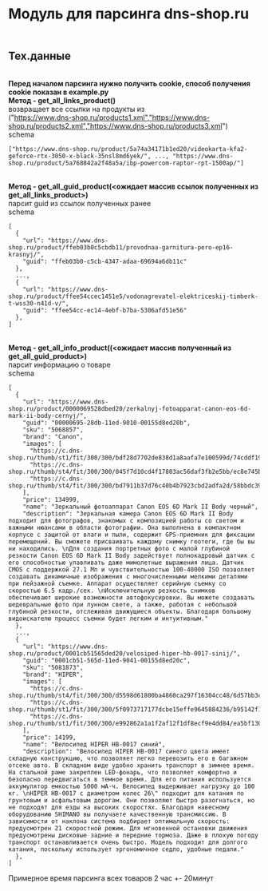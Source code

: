 # Модуль для парсинга dns-shop.ru

## <br><b>Тех.данные</b>
<br><b>Перед началом парсинга нужно получить cookie, способ получения cookie показан в example.py</b><br>
<b>Метод - get_all_links_product()</b>
<br>возвращает все ссылки на продукты из
<br>("https://www.dns-shop.ru/products1.xml","https://www.dns-shop.ru/products2.xml","https://www.dns-shop.ru/products3.xml")
<br>schema
```
["https://www.dns-shop.ru/product/5a74a34171b1ed20/videokarta-kfa2-geforce-rtx-3050-x-black-35nsl8md6yek/", ..., "https://www.dns-shop.ru/product/5a768842a2f48a5a/ibp-powercom-raptor-rpt-1500ap/"]

```
<br><b>Метод - get_all_guid_product(<ожидает массив ссылок полученных из get_all_links_product>)</b>
<br>парсит guid из ссылок полученных ранее
<br>schema
```
[
  {
    "url": "https://www.dns-shop.ru/product/ffeb03b0c5cbdb11/provodnaa-garnitura-pero-ep16-krasnyj/",
    "guid": "ffeb03b0-c5cb-4347-adaa-69694a6db11c"
  },
  ...,
  {
    "url": "https://www.dns-shop.ru/product/ffee54ccec1451e5/vodonagrevatel-elektriceskij-timberk-t-wss30-n41d-v/",
    "guid": "ffee54cc-ec14-4ebf-b7ba-5306afd51e56"
  },
]
```
<br><b>Метод - get_all_info_product((<ожидает массив полученный из get_all_guid_product>)</b>
<br>парсит информацию о товаре
<br>schema
```
[
  {
    "url": "https://www.dns-shop.ru/product/0000069528dbed20/zerkalnyj-fotoapparat-canon-eos-6d-mark-ii-body-cernyj/",
    "guid": "00000695-28db-11ed-9010-00155d8ed20b",
    "sku": "5068857",
    "brand": "Canon",
    "images": [
      "https://c.dns-shop.ru/thumb/st1/fit/300/300/bdf28d7702de838d1a8aafa7e100599d/74cddf19c5b1d48939e7c2261f5070fb8bc5661c27a451d26f8aeef3a5c0b073.jpg",
      "https://c.dns-shop.ru/thumb/st4/fit/300/300/045f7d10cd4f17803ac56daf3fb2e5bb/ec8e745bfb5577b4f7b1f3f0455187cf4a76c9d6740f29b488e8ae359026c73e.jpg",
      "https://c.dns-shop.ru/thumb/st4/fit/300/300/bd7911b37d76c40b4b7923cbd2adfa2d/58bbdc39958ff4ba328e0edc456182d84e0e27a2ad5447d00d9b86b1269cf026.jpg"
    ],
    "price": 134999,
    "name": "Зеркальный фотоаппарат Canon EOS 6D Mark II Body черный",
    "description": "Зеркальная камера Canon EOS 6D Mark II Body подходит для фотографов, знакомых с композицией работы со светом и важными нюансами в области фотографии. Она выполнена в компактном корпусе с защитой от влаги и пыли, содержит GPS-приемник для фиксации перемещений. Вы сможете присваивать каждому снимку геотеги, где бы вы ни находились. \nДля создания портретных фото с малой глубиной резкости Canon EOS 6D Mark II Body задействует полнокадровый датчик с его способностью улавливать даже мимолетные выражения лица. Датчик CMOS с поддержкой 27.1 Мп и чувствительностью 100-40000 ISO позволяет создавать динамичные изображения с многочисленными мелкими деталями при пейзажной съемке. Аппарат осуществляет серийную съемку со скоростью 6.5 кадр./сек. \nИсключительную резкость снимков обеспечивают широкие возможности автофокусировки. Вы можете создавать шедевральные фото при лунном свете, а также, работая с небольшой глубиной резкости, отслеживая движущиеся объекты. Благодаря большому видоискателю процесс съемки будет легким и интуитивным."
  },
  ...,
  {
    "url": "https://www.dns-shop.ru/product/0001cb51565ded20/velosiped-hiper-hb-0017-sinij/",
    "guid": "0001cb51-565d-11ed-9041-00155d8ed20c",
    "sku": "5081873",
    "brand": "HIPER",
    "images": [
      "https://c.dns-shop.ru/thumb/st4/fit/300/300/d5598d61800ba4860ca297f16304cc48/6d57bb3cfbe5a10d0eeff3421e01ea713f2eb001408cf79edaea5901164ab3df.jpg",
      "https://c.dns-shop.ru/thumb/st1/fit/300/300/5f0973717177dcbe15effe9645884236/b95142f14eacab0ee617d283f295e605f57520e22b745547880002efdf095cf7.jpg",
      "https://c.dns-shop.ru/thumb/st1/fit/300/300/e992862a1a1f2af12f1df8ecf9e4dd84/ea5bf130e6575936c1b13661f0c23cd9941414b57a1ddc8b47497d2da2927c86.jpg"
    ],
    "price": 14199,
    "name": "Велосипед HIPER HB-0017 синий",
    "description": "Велосипед HIPER HB-0017 синего цвета имеет складную конструкцию, что позволяет легко перевозить его в багажном отсеке авто. В складном виде удобно хранить транспорт в зимнее время. На стальной раме закреплен LED-фонарь, что позволяет комфортно и безопасно передвигаться в темное время. Для его питания используется аккумулятор емкостью 5000 мА·ч. Велосипед выдерживает нагрузку до 100 кг. \nHIPER HB-0017 с диаметром колес 26\" подходит для катания по грунтовым и асфальтовым дорогам. Они позволяют быстро разогнаться, но не подходят для езды на высоких скоростях. Благодаря навесному оборудованию SHIMANO вы получаете качественную трансмиссию. В зависимости от наклона система подбирает оптимальную скорость: предусмотрен 21 скоростной режим. Для мгновенной остановки движения предусмотрены дисковые задние и передние тормоза. Даже в плохую погоду транспорт останавливается очень быстро. Модель подходит для долгого катания, поскольку использует эргономичное седло, удобные педали."
  },
]
```

Примерное время парсинга всех товаров 2 час +- 20минут


